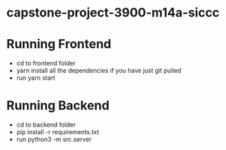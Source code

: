# capstone-project-3900-m14a-siccc

# Running Frontend
* cd to frontend folder
* yarn install all the dependencies if you have just git pulled
* run yarn start

# Running Backend
* cd to backend folder
* pip install -r requirements.txt
* run python3 -m src.server
